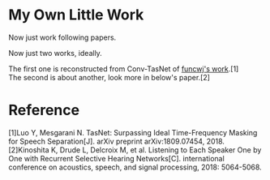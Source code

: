 # My Own Little Work
Now just work following papers.

Now just two works, ideally.

The first one is reconstructed from Conv-TasNet of [funcwj's work](https://github.com/funcwj/conv-tasnet).[1]  
The second is about another, look more in below's paper.[2]

# Reference
[1]Luo Y, Mesgarani N. TasNet: Surpassing Ideal Time-Frequency Masking for Speech Separation[J]. arXiv preprint arXiv:1809.07454, 2018.  
[2]Kinoshita K, Drude L, Delcroix M, et al. Listening to Each Speaker One by One with Recurrent Selective Hearing Networks[C]. international conference on acoustics, speech, and signal processing, 2018: 5064-5068.
